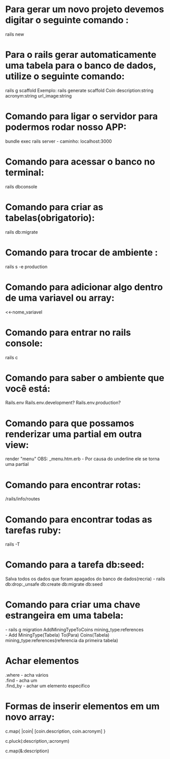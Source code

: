 # Para gerar um novo projeto devemos digitar o seguinte comando :
<p>rails new <nome_projeto></p>

# Para o rails gerar automaticamente uma tabela para o banco de dados, utilize o seguinte comando:
<p>rails g scaffold <Model> <Tables>
Exemplo: rails generate scaffold Coin description:string acronym:string url_image:string </p>

# Comando para ligar o servidor para podermos rodar nosso APP:
<p>bundle exec rails server - caminho: localhost:3000</p>

# Comando para acessar o banco no terminal:
<p>rails dbconsole</p>

# Comando para criar as tabelas(obrigatorio):
<p>rails db:migrate</p>

# Comando para trocar de ambiente :
<p>rails s -e production</p>

# Comando para adicionar algo dentro de uma variavel ou array:
<p><<-nome_variavel</p>

# Comando para entrar no rails console:
<p>rails c</p>

# Comando para saber o ambiente que você está:
<p>Rails.env
Rails.env.development?
Rails.env.production?
</p>

# Comando para que possamos renderizar uma partial em outra view:
<p>render "menu" OBS: _menu.htm.erb - Por causa do underline ele se torna uma partial</p>

# Comando para encontrar rotas:
<p>/rails/info/routes</p>

# Comando para encontrar todas as tarefas ruby:
<p>rails -T</p>

# Comando para a tarefa db:seed:
<p>Salva todos os dados que foram apagados do banco de dados(recria)
- rails db:drop:_unsafe db:create db:migrate db:seed</p>

# Comando para criar uma chave estrangeira em uma tabela:
<p> 
- rails g migration AddMiningTypeToCoins mining_type:references
<br>
- Add MiningType(Tabela) To(Para) Coins(Tabela) mining_type:references(referencia da primeira tabela)
</p>

# Achar elementos
<p>.where - acha vários
<br>
.find - acha um
<br>
.find_by - achar um elemento especifico</p>

# Formas de inserir elementos em um novo array:
<p>c.map{
    |coin|
    [coin.description, coin.acronym]
}</p>
<p>c.pluck(:description,:acronym)</p>
<p>c.map(&:description)</p>